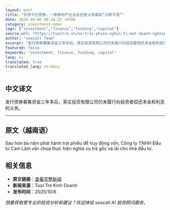 ```yaml
---
layout: post
title: "负债千亿债券，一家房地产企业在还款义务面前“沉默不语”"
date: 2025-10-06 08:24:22 +0700
category: investment-news
tags: ["investment","finance","funding","capital"]
source_url: "https://tuoitre.vn/no-trai-phieu-nghin-ti-mot-doanh-nghiep-bat-dong-san-im-lim-truoc-nghia-vu-thanh-toan-20251006100004668.htm"
author: "seacall Team"
excerpt: "发行债券募集资金三年多后，芽庄投资有限公司仍未履行向投资者偿还本金和利息的义务。..."
featured: false
keywords: "investment, finance, funding, capital"
lang: vi
translated: true
translated_lang: zh-Hans
---
```


## 中文译文

发行债券募集资金三年多后，芽庄投资有限公司仍未履行向投资者偿还本金和利息的义务。

---

## 原文（越南语）

Sau hơn ba năm phát hành trái phiếu để huy động vốn, Công ty TNHH Đầu tư Cam Lâm vẫn chưa thực hiện nghĩa vụ trả gốc và lãi cho nhà đầu tư.

## 相关信息

- **原文链接**：[查看完整新闻](https://tuoitre.vn/no-trai-phieu-nghin-ti-mot-doanh-nghiep-bat-dong-san-im-lim-truoc-nghia-vu-thanh-toan-20251006100004668.htm)
- **新闻来源**：Tuoi Tre Kinh Doanh
- **发布时间**：2025/10/6

*想要获取更专业的投资分析和建议？欢迎体验 seacall AI 投资顾问服务。*